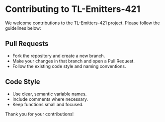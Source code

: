 # Contributing to TL-Emitters-421

We welcome contributions to the TL-Emitters-421 project. Please follow the guidelines below:

## Pull Requests
- Fork the repository and create a new branch.
- Make your changes in that branch and open a Pull Request.
- Follow the existing code style and naming conventions.

## Code Style
- Use clear, semantic variable names.
- Include comments where necessary.
- Keep functions small and focused.

Thank you for your contributions!
